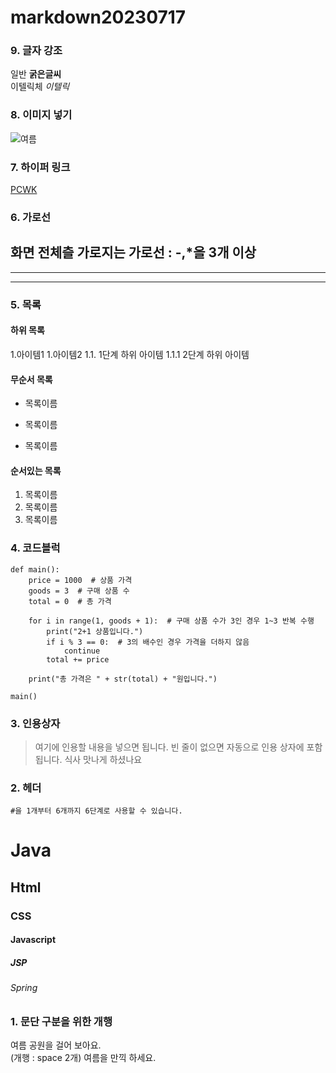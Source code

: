 # markdown20230717

### 9. 글자 강조
일반 **굵은글씨**  
이텔릭체 *이텔릭*  

### 8. 이미지 넣기
![여름]()

### 7. 하이퍼 링크
[PCWK](https://cafe.daum.net/pcwk)


### 6. 가로선
화면 전체츨 가로지는 가로선 : -,*을 3개 이상
---
***
---

### 5. 목록
#### 하위 목록
1.아이템1
1.아이템2
  1.1. 1단계 하위 아이템
   1.1.1 2단계 하위 아이템

#### 무순서 목록
* 목록이름
- 목록이름
+ 목록이름

#### 순서있는 목록
1. 목록이름
2. 목록이름
3. 목록이름

### 4. 코드블럭
```
def main():
    price = 1000  # 상품 가격
    goods = 3  # 구매 상품 수
    total = 0  # 총 가격

    for i in range(1, goods + 1):  # 구매 상품 수가 3인 경우 1~3 반복 수행
        print("2+1 상품입니다.")
        if i % 3 == 0:  # 3의 배수인 경우 가격을 더하지 않음
            continue
        total += price

    print("총 가격은 " + str(total) + "원입니다.")

main()
```

### 3. 인용상자
>여기에 인용할 내용을 넣으면 됩니다.
>빈 줄이 없으면 자동으로 인용 상자에 포함 됩니다.
식사 맛나게 하셨나요

### 2. 헤더
```#을 1개부터 6개까지 6단계로 사용할 수 있습니다.```
# Java
## Html
### CSS
#### Javascript
##### JSP
###### Spring


### 1. 문단 구분을 위한 개행
여름 공원을 걸어 보아요.  
(개행 : space 2개)
여름을 만끽 하세요.
